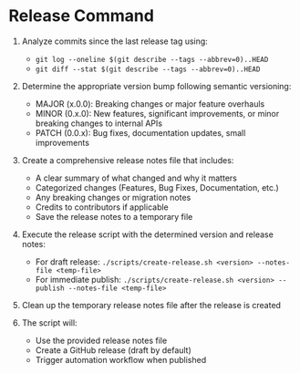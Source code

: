 # Release Command

1. Analyze commits since the last release tag using:
   - `git log --oneline $(git describe --tags --abbrev=0)..HEAD`
   - `git diff --stat $(git describe --tags --abbrev=0)..HEAD`

2. Determine the appropriate version bump following semantic versioning:
   - MAJOR (x.0.0): Breaking changes or major feature overhauls
   - MINOR (0.x.0): New features, significant improvements, or minor breaking changes to internal APIs
   - PATCH (0.0.x): Bug fixes, documentation updates, small improvements

3. Create a comprehensive release notes file that includes:
   - A clear summary of what changed and why it matters
   - Categorized changes (Features, Bug Fixes, Documentation, etc.)
   - Any breaking changes or migration notes
   - Credits to contributors if applicable
   - Save the release notes to a temporary file

4. Execute the release script with the determined version and release notes:
   - For draft release: `./scripts/create-release.sh <version> --notes-file <temp-file>`
   - For immediate publish: `./scripts/create-release.sh <version> --publish --notes-file <temp-file>`

5. Clean up the temporary release notes file after the release is created

6. The script will:
   - Use the provided release notes file
   - Create a GitHub release (draft by default)
   - Trigger automation workflow when published